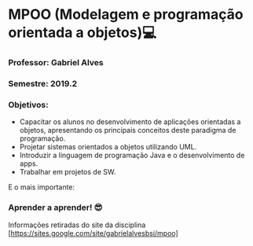 # MPOO (Modelagem e programação orientada a objetos):computer:


### Professor: Gabriel Alves
### Semestre: 2019.2
### Objetivos:
- Capacitar os alunos no desenvolvimento de aplicações orientadas a objetos,
apresentando os principais conceitos deste paradigma de programação.
- Projetar sistemas orientados a objetos utilizando UML.
- Introduzir a linguagem de programação Java e o desenvolvimento de apps.
- Trabalhar em projetos de SW.

E o mais importante: 
### Aprender a aprender! :sunglasses: 



Informações retiradas do site da disciplina [https://sites.google.com/site/gabrielalvesbsi/mpoo]
